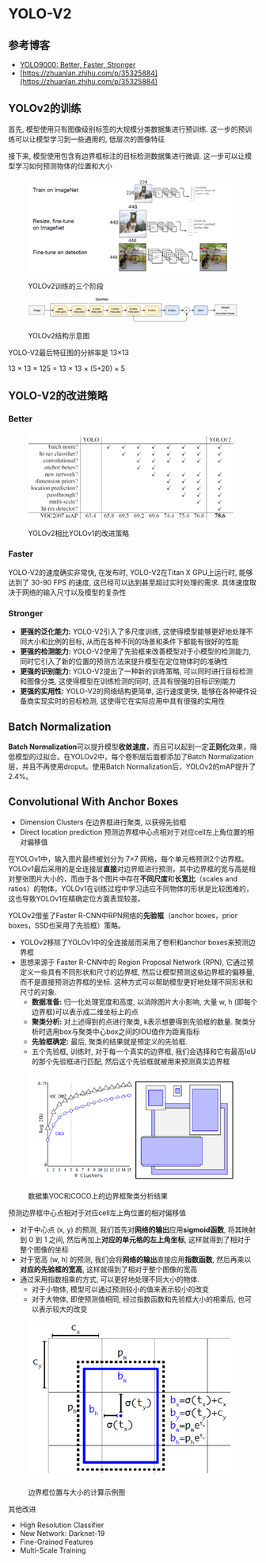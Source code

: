 # YOLO-V2

## 参考博客

* [YOLO9000: Better, Faster, Stronger](https://arxiv.org/abs/1612.08242)
* [https://zhuanlan.zhihu.com/p/35325884](https://zhuanlan.zhihu.com/p/35325884)

## YOLOv2的训练

首先, 模型使用只有图像级别标签的大规模分类数据集进行预训练. 这一步的预训练可以让模型学习到一些通用的, 低层次的图像特征

接下来, 模型使用包含有边界框标注的目标检测数据集进行微调. 这一步可以让模型学习如何预测物体的位置和大小

<figure><img src="../.gitbook/assets/v2-a2167f0ab8d7b65a849ce4f38e53e6b5_720w.webp" alt=""><figcaption><p>YOLOv2训练的三个阶段</p></figcaption></figure>

<figure><img src="../.gitbook/assets/v2-b23fdd08f65266f7af640c1d3d00c05f_720w.png" alt=""><figcaption><p>YOLOv2结构示意图</p></figcaption></figure>

YOLO-V2最后特征图的分辨率是 13×13

13 × 13 × 125 = 13 × 13 × (5+20) × 5

## YOLO-V2的改进策略

### Better

<figure><img src="../.gitbook/assets/v2-8f48ba80f887fd5b26bd4211cf740c39_720w.webp" alt=""><figcaption><p>YOLOv2相比YOLOv1的改进策略</p></figcaption></figure>

### Faster

YOLO-V2的速度确实非常快, 在发布时, YOLO-V2在Titan X GPU上运行时, 能够达到了 30-90 FPS 的速度, 这已经可以达到甚至超过实时处理的需求. 具体速度取决于网络的输入尺寸以及模型的复杂性

### Stronger

* **更强的泛化能力:** YOLO-V2引入了多尺度训练, 这使得模型能够更好地处理不同大小和比例的目标, 从而在各种不同的场景和条件下都能有很好的性能
* **更强的检测能力:** YOLO-V2使用了先验框来改善模型对于小模型的检测能力, 同时它引入了新的位置的预测方法来提升模型在定位物体时的准确性
* **更强的识别能力:** YOLO-V2提出了一种新的训练策略, 可以同时进行目标检测和图像分类, 这使得模型在训练检测的同时, 还具有很强的目标识别能力
* **更强的实用性:** YOLO-V2的网络结构更简单, 运行速度更快, 能够在各种硬件设备商实现实时的目标检测, 这使得它在实际应用中具有很强的实用性

## Batch Normalization

**Batch Normalization**可以提升模型**收敛速度**，而且可以起到一定**正则化**效果，降低模型的过拟合。在YOLOv2中，每个卷积层后面都添加了Batch Normalization层，并且不再使用droput。使用Batch Normalization后，YOLOv2的mAP提升了2.4%。

## Convolutional With Anchor Boxes

* Dimension Clusters 在边界框进行聚类, 以获得先验框
* Direct location prediction 预测边界框中心点相对于对应cell左上角位置的相对偏移值

在YOLOv1中，输入图片最终被划分为 7×7 网格，每个单元格预测2个边界框。YOLOv1最后采用的是全连接层**直接**对边界框进行预测，其中边界框的宽与高是相对整张图片大小的，而由于各个图片中存在**不同尺度**和**长宽比**（scales and ratios）的物体，YOLOv1在训练过程中学习适应不同物体的形状是比较困难的，这也导致YOLOv1在精确定位方面表现较差。

YOLOv2借鉴了Faster R-CNN中RPN网络的**先验框**（anchor boxes，prior boxes，SSD也采用了先验框）策略。

* YOLOv2移除了YOLOv1中的全连接层而采用了卷积和anchor boxes来预测边界框
* 思想来源于 Faster R-CNN中的 Region Proposal Network (RPN), 它通过预定义一些具有不同形状和尺寸的边界框, 然后让模型预测这些边界框的偏移量, 而不是直接预测边界框的坐标. 这种方式可以帮助模型更好地处理不同形状和尺寸的对象.
  * **数据准备:** 归一化处理宽度和高度, 以消除图片大小影响, 大量 w, h (即每个边界框)可以表示成二维坐标上的点
  * **聚类分析:** 对上述得到的点进行聚类, k表示想要得到先验框的数量. 聚类分析时选用box与聚类中心box之间的IOU值作为距离指标
  * **先验框确定:** 最后, 聚类的结果就是预定义的先验框.&#x20;
  * 五个先验框, 训练时, 对于每一个真实的边界框, 我们会选择和它有最高IoU的那个先验框进行匹配, 然后这个先验框就被用来预测真实边界框

<figure><img src="../.gitbook/assets/v2-0c6e54419d7fb2ffada1aa7ac9540c7e_720w.png" alt=""><figcaption><p>数据集VOC和COCO上的边界框聚类分析结果</p></figcaption></figure>

预测边界框中心点相对于对应cell左上角位置的相对偏移值

* 对于中心点 (x, y) 的预测, 我们首先对**网络的输出**应用**sigmoid函数**, 将其映射到 0 到 1 之间, 然后再加上**对应的单元格的左上角坐标**, 这样就得到了相对于整个图像的坐标
* 对于宽高 (w, h) 的预测, 我们会将**网络的输出**直接应用**指数函数**, 然后再乘以**对应的先验框的宽高**, 这样就得到了相对于整个图像的宽高
* 通过采用指数相乘的方式, 可以更好地处理不同大小的物体.&#x20;
  * 对于小物体, 模型可以通过预测较小的值来表示较小的改变
  * 对于大物体, 即使预测值相同, 经过指数函数和先验框大小的相乘后, 也可以表示较大的改变

<figure><img src="../.gitbook/assets/v2-7fee941c2e347efc2a3b19702a4acd8e_720w.png" alt=""><figcaption><p>边界框位置与大小的计算示例图</p></figcaption></figure>



其他改进

* High Resolution Classifier
* New Network: Darknet-19
* Fine-Grained Features
* Multi-Scale Training





